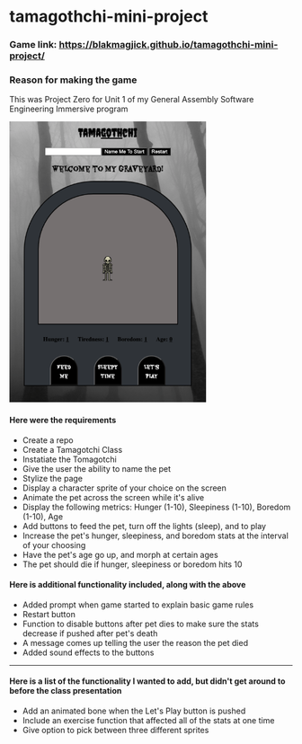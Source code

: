 # tamagothchi-mini-project

### Game link: https://blakmagjick.github.io/tamagothchi-mini-project/

### Reason for making the game
This was Project Zero for Unit 1 of my General Assembly Software Engineering Immersive program

<img src='Screenshot of Game.png' height='500'>

#### Here were the requirements
- Create a repo
- Create a Tamagotchi Class
- Instatiate the Tomagotchi
- Give the user the ability to name the pet
- Stylize the page
- Display a character sprite of your choice on the screen
- Animate the pet across the screen while it's alive
- Display the following metrics: Hunger (1-10), Sleepiness (1-10), Boredom (1-10), Age
- Add buttons to feed the pet, turn off the lights (sleep), and to play
- Increase the pet's hunger, sleepiness, and boredom stats at the interval of your choosing
- Have the pet's age go up, and morph at certain ages
- The pet should die if hunger, sleepiness or boredom hits 10

#### Here is additional functionality included, along with the above
- Added prompt when game started to explain basic game rules
- Restart button
- Function to disable buttons after pet dies to make sure the stats decrease if pushed after pet's death
- A message comes up telling the user the reason the pet died
- Added sound effects to the buttons

---

#### Here is a list of the functionality I wanted to add, but didn't get around to before the class presentation
- Add an animated bone when the Let's Play button is pushed
- Include an exercise function that affected all of the stats at one time
- Give option to pick between three different sprites
